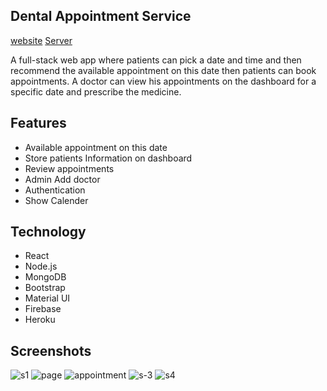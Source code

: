 ## Dental Appointment Service


[website](https://doctors-portal-52744.web.app) [Server](https://afternoon-shelf-60296.herokuapp.com)

A full-stack web app where patients can pick a date and time and then recommend the available appointment on this date then patients can book appointments. A doctor can view his appointments on the dashboard for a specific date and prescribe the medicine. 

## Features 
* Available appointment on this date
* Store patients Information on dashboard
* Review appointments 
* Admin Add doctor
* Authentication 
* Show Calender 


## Technology

* React
* Node.js
* MongoDB
* Bootstrap
* Material UI
* Firebase 
* Heroku


## Screenshots 

![s1](https://user-images.githubusercontent.com/39863835/96923223-c7a37c80-14d2-11eb-8977-f7b2a8736f40.jpg)
![page](https://user-images.githubusercontent.com/39863835/104092687-cf8fe300-52af-11eb-873a-42e87edc7f45.png)
![appointment](https://user-images.githubusercontent.com/39863835/104092693-db7ba500-52af-11eb-8354-1ab022ced615.png)
![s-3](https://user-images.githubusercontent.com/39863835/104092825-a885e100-52b0-11eb-91e5-211e1c06f016.jpg)
![s4](https://user-images.githubusercontent.com/39863835/104092826-aa4fa480-52b0-11eb-9d9e-cb41b5d4ac68.jpg)
